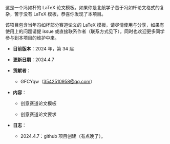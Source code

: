 这是一个冯如杯的 LaTeX 论文模板。如果你是北航学子苦于冯如杯论文格式的复杂，苦于没有 LaTeX 模板，恭喜你发现了本项目。



该项目包含当年冯如杯部分赛道论文的 LaTeX 模板，请尽情使用与分享，如果有使用上的问题请提 issue 或直接联系作者（联系方式见下）。同时也欢迎更多同学参与到本项目的维护中来。



- **目前版本**：2024 年，第 34 届

- **更新日期**：2024.4.7

- **贡献者**：
  
  - GFCYqw（3542510958@qq.com）

- **内容**：
  
  - 创意赛道论文模板
  
  - 创意赛道论文要求

- **日志**：
  
  - 2024.4.7：github 项目创建（有点晚了）。
